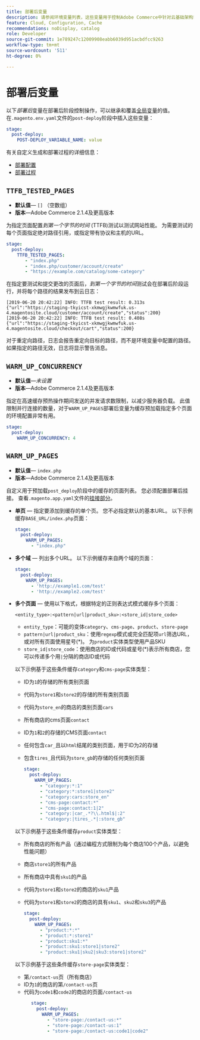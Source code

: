 ```yaml
---
title: 部署后变量
description: 请参阅环境变量列表，这些变量用于控制Adobe Commerce中针对云基础架构部署后阶段的操作。
feature: Cloud, Configuration, Cache
recommendations: noDisplay, catalog
role: Developer
source-git-commit: 1e789247c12009908eabb6039d951acbdfcc9263
workflow-type: tm+mt
source-wordcount: '511'
ht-degree: 0%

---
```


# 部署后变量

以下&#x200B;_部署后_&#x200B;变量在部署后阶段控制操作，可以继承和覆盖[全局变量](variables-global.md)的值。 在`.magento.env.yaml`文件的`post-deploy`阶段中插入这些变量：

```yaml
stage:
  post-deploy:
    POST-DEPLOY_VARIABLE_NAME: value
```

有关自定义生成和部署过程的详细信息：

- [部署配置](configure-env-yaml.md)
- [部署过程](../deploy/process.md)

## `TTFB_TESTED_PAGES`

- **默认值**— `[]` （空数组）
- **版本**—Adobe Commerce 2.1.4及更高版本

为指定页面配置&#x200B;_到第一个字节的时间_ (TTFB)测试以测试网站性能。 为需要测试的每个页面指定绝对路径引用，或指定带有协议和主机的URL。

```yaml
stage:
  post-deploy:
    TTFB_TESTED_PAGES:
       - "index.php"
       - "index.php/customer/account/create"
       - "https://example.com/catalog/some-category"
```

在指定要测试和提交更改的页面后，_到第一个字节的时间_&#x200B;测试会在部署后阶段运行，并将每个路径的结果发布到云日志：

```
[2019-06-20 20:42:22] INFO: TTFB test result: 0.313s {"url":"https://staging-tkyicst-xkmwgjkwmwfuk.us-4.magentosite.cloud/customer/account/create","status":200}
[2019-06-20 20:42:22] INFO: TTFB test result: 0.408s {"url":"https://staging-tkyicst-xkmwgjkwmwfuk.us-4.magentosite.cloud/checkout/cart","status":200}
```

对于重定向路径，日志会报告重定向目标的路径，而不是环境变量中配置的路径。 如果指定的路径无效，日志将显示警告消息。

## `WARM_UP_CONCURRENCY`

- **默认值**—_未设置_
- **版本**—Adobe Commerce 2.1.4及更高版本

指定在高速缓存预热操作期间发送的并发请求数限制，以减少服务器负载。 此值限制并行连接的数量，对于`WARM_UP_PAGES`部署后变量为缓存预加载指定多个页面的环境配置非常有用。

```yaml
stage:
  post-deploy:
    WARM_UP_CONCURRENCY: 4
```

## `WARM_UP_PAGES`

- **默认值**— `index.php`
- **版本**—Adobe Commerce 2.1.4及更高版本

自定义用于预加载`post_deploy`阶段中的缓存的页面列表。 您必须配置部署后挂接。 查看`.magento.app.yaml`文件的[挂接部分](../application/hooks-property.md)。

- **单页** — 指定要添加到缓存的单个页。 您不必指定默认的基本URL。 以下示例缓存`BASE_URL/index.php`页面：

  ```yaml
  stage:
    post-deploy:
      WARM_UP_PAGES:
        - "index.php"
  ```

- **多个域** — 列出多个URL。 以下示例缓存来自两个域的页面：

  ```yaml
  stage:
    post-deploy:
      WARM_UP_PAGES:
        - 'http://example1.com/test'
        - 'http://example2.com/test'
  ```

- **多个页面** — 使用以下格式，根据特定的正则表达式模式缓存多个页面：

  ```
  <entity_type>:<pattern|url|product_sku>:<store_id|store_code>
  ```

   - `entity_type`：可能的变体`category`、`cms-page`、`product`、`store-page`
   - `pattern|url|product_sku`：使用`regexp`模式或完全匹配项`url`筛选URL，或对所有页面使用星号(\*)。 为`product`实体类型使用产品SKU
   - `store_id|store_code`：使用商店的ID或代码或星号(\*)表示所有商店，您可以传递多个用`|`分隔的商店ID或代码

  以下示例基于这些条件缓存`category`和`cms-page`实体类型：
   - ID为`1`的存储的所有类别页面
   - 代码为`store1`和`store2`的存储的所有类别页面
   - 代码为`store_en`的商店的类别页面`cars`
   - 所有商店的cms页面`contact`
   - ID为`1`和`2`的存储的CMS页面`contact`
   - 任何包含`car_`且以`html`结尾的类别页面，用于ID为2的存储
   - 包含`tires_`且代码为`store_gb`的存储的任何类别页面

     ```yaml
     stage:
       post-deploy:
         WARM_UP_PAGES:
           - "category:*:1"
           - "category:*:store1|store2"
           - "category:cars:store_en"
           - "cms-page:contact:*"
           - "cms-page:contact:1|2"
           - "category:|car_.*?\\.html$|:2"
           - "category:|tires_.*|:store_gb"
     ```

  以下示例基于这些条件缓存`product`实体类型：
   - 所有商店的所有产品（通过编程方式限制为每个商店100个产品，以避免性能问题）
   - 商店`store1`的所有产品
   - 所有商店中具有`sku1`的产品
   - 代码为`store1`和`store2`的商店的`sku1`产品
   - 代码为`store1`和`store2`的商店的具有`sku1`、`sku2`和`sku3`的产品

     ```yaml
     stage:
       post-deploy:
         WARM_UP_PAGES:
           - "product:*:*"
           - "product:*:store1"
           - "product:sku1:*"
           - "product:sku1:store1|store2"
           - "product:sku1|sku2|sku3:store1|store2"
     ```

  以下示例基于这些条件缓存`store-page`实体类型：
   - 第`/contact-us`页（所有商店）
   - ID为`1`的商店的第`/contact-us`页
   - 代码为`code1`和`code2`的商店的页面`/contact-us`

  ```yaml
        stage:
          post-deploy:
            WARM_UP_PAGES:
              - "store-page:/contact-us:*"
              - "store-page:/contact-us:1"
              - "store-page:/contact-us:code1|code2"
  ```
